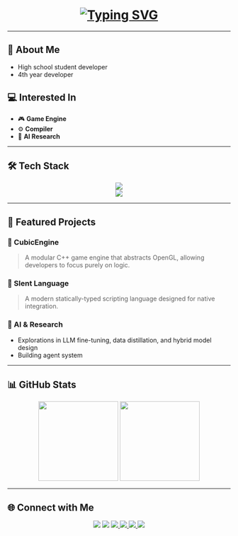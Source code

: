 
<h1 align="center">
  <a href="https://git.io/typing-svg"><img src="https://readme-typing-svg.demolab.com?font=Fira+Code&pause=1000&center=true&vCenter=true&width=435&lines=Hello%2C+I'm+Airhood!" alt="Typing SVG" /></a>
</h1>

---

## 🧭 About Me
- High school student developer
- 4th year developer

## 💻 Interested In
- 🎮 **Game Engine**
- ⚙️ **Compiler**
- 🧠 **AI Research**

---

## 🛠️ Tech Stack

<p align="center">
  <!-- Languages -->
  <img src="https://skillicons.dev/icons?i=c,cpp,cs,javascript,python,go,java,dart" /><br/>
  <!-- Frameworks / Tools -->
  <img src="https://skillicons.dev/icons?i=androidstudio,unity,react,flutter,fastapi,docker,cmake,pytorch,git,vscode" /><br/>
  <!-- Custom icons: LLVM / Clang -->
</p>

---

## 🚀 Featured Projects

### 🎯 CubicEngine
> A modular C++ game engine that abstracts OpenGL, allowing developers to focus purely on logic.

### 🧩 Slent Language
> A modern statically-typed scripting language designed for native integration.

### 🧠 AI & Research
- Explorations in LLM fine-tuning, data distillation, and hybrid model design
- Building agent system

---

## 📊 GitHub Stats

<p align="center">
  <img src="https://github-readme-stats.vercel.app/api?username=airhood&show_icons=true&theme=tokyonight&hide_border=true" height="180em"/>
  <img src="https://github-readme-stats.vercel.app/api/top-langs/?username=airhood&layout=compact&theme=tokyonight&hide_border=true" height="180em"/>
</p>

<!-- <p align="center">
  <img src="https://github-readme-activity-graph.vercel.app/graph?username=airhood&theme=tokyo-night&hide_border=true" alt="GitHub Activity Graph"/>
</p> -->

---

## 🌐 Connect with Me
<p align="center">
  <a href="https://github.com/airhood"><img src="https://img.shields.io/badge/GitHub-181717?style=for-the-badge&logo=github&logoColor=white"/></a>
  <a href="https://www.airhood.dev"><img src="https://img.shields.io/badge/Website-2a5298?style=for-the-badge&logo=vercel&logoColor=white"/></a>
  <a href="https://discord.com/users/airhood">
  <img src="https://img.shields.io/badge/Discord-7289DA?style=for-the-badge&logo=discord&logoColor=white"/>
  </a>
  <a href="[https://airhood.tistory.com](https://shinningcoding.tistory.com/)">
    <img src="https://img.shields.io/badge/Tistory-F7DF1E?style=for-the-badge&logo=tistory&logoColor=white"/>
  </a>
  <a href="https://solved.ac/profile/airhood2009">
  <img src="https://img.shields.io/badge/Solved.ac-5EAD00?style=for-the-badge&logo=solved.ac&logoColor=white"/>
  </a>
  <a href="mailto:ahn.hyunjun2009@gmail.com"><img src="https://img.shields.io/badge/Email-0078D4?style=for-the-badge&logo=gmail&logoColor=white"/></a>
</p>
